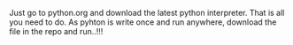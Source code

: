 Just go to python.org and download the latest python interpreter. 
That is all you need to do.
As pyhton is write once and run anywhere, download the file in the repo and run..!!!

